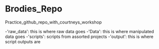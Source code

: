 # Brodies_Repo
Practice_github_repo_with_courtneys_workshop

-'raw_data': this is where raw data goes
-'Data': this is where manipulated data goes
-'scripts': scripts from assorted projects
-'output': this is where script outputs are
